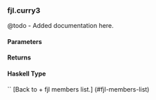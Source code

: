 ### fjl.curry3
@todo - Added documentation here.

#### Parameters

#### Returns
 
#### Haskell Type
``
[Back to  + fjl members list.]
(#fjl-members-list)
